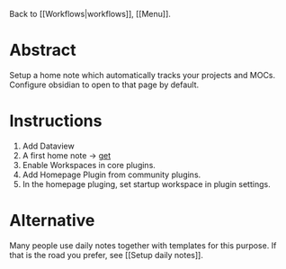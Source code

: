 Back to [[Workflows|workflows]], [[Menu]].
# Abstract
Setup a home note which automatically tracks your projects and MOCs. Configure
obsidian to open to that page by default.

# Instructions
1. Add Dataview
2. A first home note -> [get](https://raw.githubusercontent.com/mscott99/matthewscott-blog/main/files/Simplified%20Home%20Note.md)
3. Enable Workspaces in core plugins.
4. Add Homepage Plugin from community plugins.
5. In the homepage pluging, set startup workspace in plugin settings.

# Alternative
Many people use daily notes together with templates for this purpose. If that is the road
you prefer, see [[Setup daily notes]].
